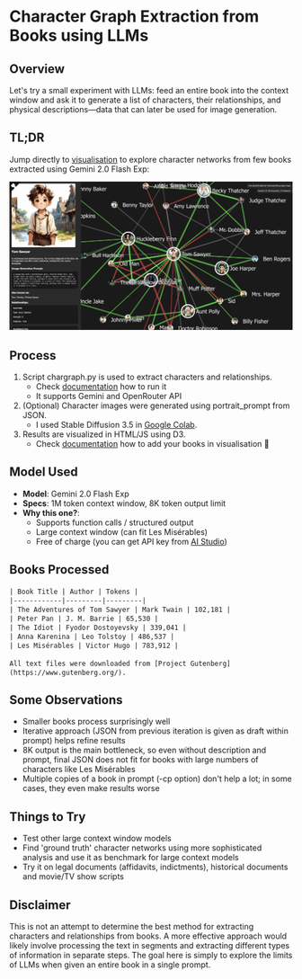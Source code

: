 # Character Graph Extraction from Books using LLMs

## Overview
Let's try a small experiment with LLMs: feed an entire book into the context window and ask it to generate a list of characters, their relationships, and physical descriptions—data that can later be used for image generation.

## TL;DR
Jump directly to [visualisation](https://suvakov.github.io/chargraph/) to explore character networks from few books extracted using Gemini 2.0 Flash Exp:


[![visualisation](snapshot.png)](https://suvakov.github.io/chargraph/)

## Process
1. Script chargraph.py is used to extract characters and relationships.
    - Check [documentation](chargraph.md) how to run it
    - It supports Gemini and OpenRouter API
2. (Optional) Character images were generated using portrait_prompt from JSON.
    - I used Stable Diffusion 3.5 in [Google Colab](https://colab.research.google.com/drive/18-cI6RDPRQ6yiflSWAe1QSfFK6A8-i1_?usp=sharing).
3. Results are visualized in HTML/JS using D3.
    - Check [documentation](visualization.md) how to add your books in visualisation 📖

## Model Used
- **Model**: Gemini 2.0 Flash Exp
- **Specs**: 1M token context window, 8K token output limit
- **Why this one?**: 
    - Supports function calls / structured output
    - Large context window (can fit Les Misérables)
    - Free of charge (you can get API key from [AI Studio](https://aistudio.google.com))

## Books Processed

    | Book Title | Author | Tokens |
    |------------|---------|---------|
    | The Adventures of Tom Sawyer | Mark Twain | 102,181 |
    | Peter Pan | J. M. Barrie | 65,530 |
    | The Idiot | Fyodor Dostoyevsky | 339,041 |
    | Anna Karenina | Leo Tolstoy | 486,537 |
    | Les Misérables | Victor Hugo | 783,912 |

    All text files were downloaded from [Project Gutenberg](https://www.gutenberg.org/).

## Some Observations
- Smaller books process surprisingly well
- Iterative approach (JSON from previous iteration is given as draft within prompt) helps refine results
- 8K output is the main bottleneck, so even without description and prompt, final JSON does not fit for books with large numbers of characters like Les Misérables
- Multiple copies of a book in prompt (-cp option) don't help a lot; in some cases, they even make results worse


## Things to Try
- Test other large context window models
- Find 'ground truth' character networks using more sophisticated analysis and use it as benchmark for large context models
- Try it on legal documents (affidavits, indictments), historical documents and movie/TV show scripts

## Disclaimer
This is not an attempt to determine the best method for extracting characters and relationships from books. A more effective approach would likely involve processing the text in segments and extracting different types of information in separate steps. The goal here is simply to explore the limits of LLMs when given an entire book in a single prompt.
